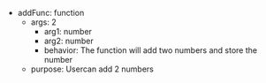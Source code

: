*   addFunc: function
    *   args: 2
        * arg1: number
        * arg2: number
        * behavior: The function will add two numbers and store the number
    * purpose: Usercan add 2 numbers
  
